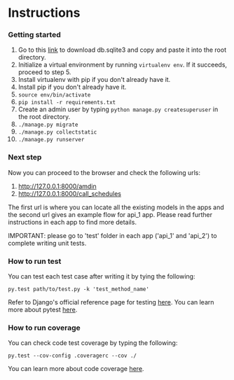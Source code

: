 # Instructions

### Getting started

1. Go to this [link](https://www.dropbox.com/sh/o2fpjaj4fjp7wqa/AAD9gR9-0NcKpZxvDupFtHEHa?dl=0) to download db.sqlite3 and copy and paste it into the root directory.
2. Initialize a virtual environment by running `virtualenv env`. If it succeeds, proceed to step 5.
3. Install virtualenv with pip if you don't already have it.
4. Install pip if you don't already have it.
5. `source env/bin/activate`
7. `pip install -r requirements.txt`
8. Create an admin user by typing `python manage.py createsuperuser` in the root directory.
9. `./manage.py migrate`
10. `./manage.py collectstatic`
11. `./manage.py runserver`

### Next step

Now you can proceed to the browser and check the following urls:
1. http://127.0.0.1:8000/amdin
2. http://127.0.0.1:8000/call_schedules

The first url is where you can locate all the existing models in the apps and the second url gives an example flow for api_1 app. Please read further instructions in each app to find more details.

IMPORTANT: please go to 'test' folder in each app ('api_1' and 'api_2') to complete writing unit tests.

### How to run test

You can test each test case after writing it by tying the following:
```
py.test path/to/test.py -k 'test_method_name'
```

Refer to Django's official reference page for testing [here](https://docs.djangoproject.com/en/2.0/topics/testing/).
You can learn more about pytest [here](https://docs.pytest.org/en/latest/).

### How to run coverage

You can check code test coverage by typing the following:
```
py.test --cov-config .coveragerc --cov ./
```
You can learn more about code coverage [here](https://pypi.org/project/pytest-cov/).
